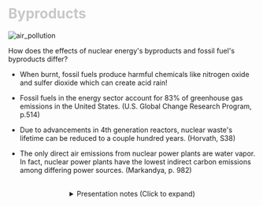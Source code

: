<div class = "centered"><h1 style="color:#c8c8c8">Byproducts</h1></div>

![air_pollution](https://user-images.githubusercontent.com/95508525/167983546-bab59bdf-29a5-4475-a7f1-c679e76d97c1.png)<br>


How does the effects of nuclear energy's byproducts and fossil fuel's byproducts differ? 


* When burnt, fossil fuels produce harmful chemicals like nitrogen oxide and sulfer dioxide which can create acid rain!


* Fossil fuels in the energy sector account for 83% of greenhouse gas emissions in the United States. (U.S. Global Change Research Program, p.514)


* Due to advancements in 4th generation reactors, nuclear waste's lifetime can be reduced to a couple hundred years. (Horvath, S38)


* The only direct air emissions from nuclear power plants are water vapor. In fact, nuclear power plants have the lowest indirect carbon emissions among differing power sources. (Markandya, p. 982)


<br>

<div class = "centered">
<details style="text-align:center">
  <summary class="centered">Presentation notes (Click to expand)</summary>

  ```
  1. Elaborate on how nitrogen oxide and sulfer dioxide accumulate and cause acid rain.
  2. Mention the nearest coal plant we have here in Kansas. Use this as an example to showcase how fossil fuel burning for energy rather than cars is more common than one might expect.
  3. Reference the nuclear power plant generation chart that was shown. Clarify that a couple hundred of years is actually very small time from a societal perspective.
  ```
</details>
</div>

